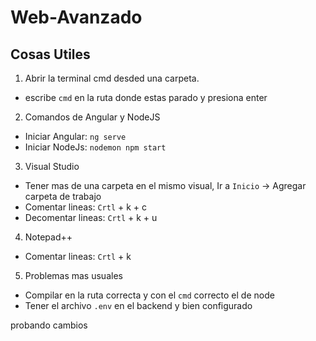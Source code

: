 # Web-Avanzado

## Cosas Utiles
1. Abrir la terminal cmd desded una carpeta.
- escribe `cmd` en la ruta donde estas parado y presiona enter
2. Comandos de Angular y NodeJS
- Iniciar Angular: `ng serve` 
- Iniciar NodeJs: `nodemon npm start`
3. Visual Studio
- Tener mas de una carpeta en el mismo visual, Ir a `Inicio` -> Agregar carpeta de trabajo
- Comentar lineas: `Crtl` + k + c
- Decomentar lineas: `Crtl` + k + u
4. Notepad++
- Comentar lineas: `Crtl` + k
5. Problemas mas usuales
- Compilar en la ruta correcta y con el `cmd` correcto el de node
- Tener el archivo `.env` en el backend y bien configurado


probando cambios